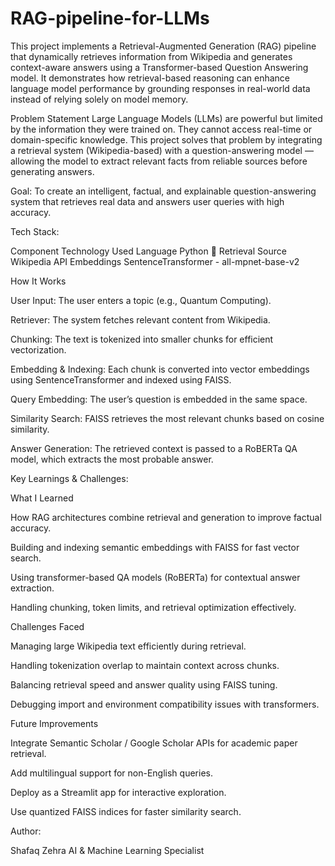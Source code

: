 # RAG-pipeline-for-LLMs
This project implements a Retrieval-Augmented Generation (RAG) pipeline that dynamically retrieves information from Wikipedia and generates context-aware answers using a Transformer-based Question Answering model. It demonstrates how retrieval-based reasoning can enhance language model performance by grounding responses in real-world data instead of relying solely on model memory.

Problem Statement
Large Language Models (LLMs) are powerful but limited by the information they were trained on. They cannot access real-time or domain-specific knowledge.
This project solves that problem by integrating a retrieval system (Wikipedia-based) with a question-answering model — allowing the model to extract relevant facts from reliable sources before generating answers.

Goal:
To create an intelligent, factual, and explainable question-answering system that retrieves real data and answers user queries with high accuracy.

Tech Stack: 

Component	  Technology Used
Language	    Python 🐍
Retrieval     Source	Wikipedia API
Embeddings    SentenceTransformer - all-mpnet-base-v2

 How It Works

User Input: The user enters a topic (e.g., Quantum Computing).

Retriever: The system fetches relevant content from Wikipedia.

Chunking: The text is tokenized into smaller chunks for efficient vectorization.

Embedding & Indexing: Each chunk is converted into vector embeddings using SentenceTransformer and indexed using FAISS.

Query Embedding: The user’s question is embedded in the same space.

Similarity Search: FAISS retrieves the most relevant chunks based on cosine similarity.

Answer Generation: The retrieved context is passed to a RoBERTa QA model, which extracts the most probable answer.

Key Learnings & Challenges:

What I Learned

How RAG architectures combine retrieval and generation to improve factual accuracy.

Building and indexing semantic embeddings with FAISS for fast vector search.

Using transformer-based QA models (RoBERTa) for contextual answer extraction.

Handling chunking, token limits, and retrieval optimization effectively.

 Challenges Faced

Managing large Wikipedia text efficiently during retrieval.

Handling tokenization overlap to maintain context across chunks.

Balancing retrieval speed and answer quality using FAISS tuning.

Debugging import and environment compatibility issues with transformers.

 Future Improvements

 Integrate Semantic Scholar / Google Scholar APIs for academic paper retrieval.

Add multilingual support for non-English queries.

Deploy as a Streamlit app for interactive exploration.

 Use quantized FAISS indices for faster similarity search.

 Author:

Shafaq Zehra
AI & Machine Learning Specialist


